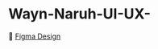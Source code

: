 # Wayn-Naruh-UI-UX-
🔗 [Figma Design]([https://www.figma.com/file/xxxxx/YourDesignName](https://www.figma.com/design/TOEwgdCx2IByrk2kV7rYpl/%D9%88%D9%8A%D9%86-%D9%86%D8%B1%D9%88%D8%AD?node-id=0-1&t=caeDCCoz38PwZnUp-1))
